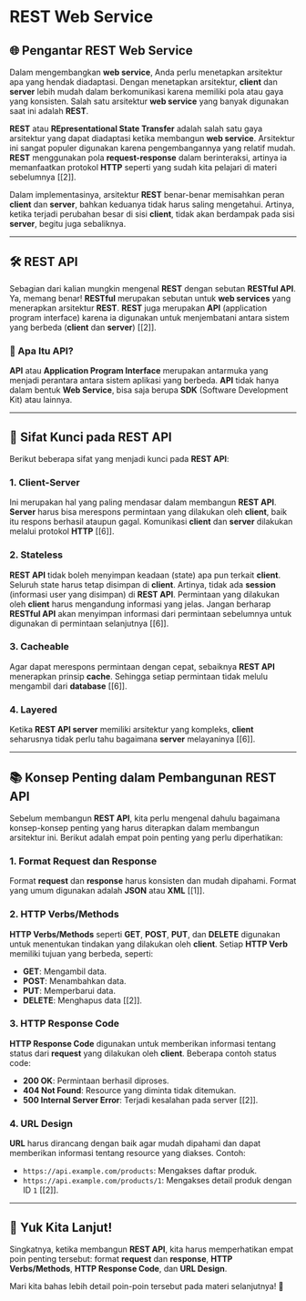 # REST Web Service

## 🌐 Pengantar REST Web Service

Dalam mengembangkan **web service**, Anda perlu menetapkan arsitektur apa yang hendak diadaptasi. Dengan menetapkan arsitektur, **client** dan **server** lebih mudah dalam berkomunikasi karena memiliki pola atau gaya yang konsisten. Salah satu arsitektur **web service** yang banyak digunakan saat ini adalah **REST**.

**REST** atau **REpresentational State Transfer** adalah salah satu gaya arsitektur yang dapat diadaptasi ketika membangun **web service**. Arsitektur ini sangat populer digunakan karena pengembangannya yang relatif mudah. **REST** menggunakan pola **request-response** dalam berinteraksi, artinya ia memanfaatkan protokol **HTTP** seperti yang sudah kita pelajari di materi sebelumnya [[2]].

Dalam implementasinya, arsitektur **REST** benar-benar memisahkan peran **client** dan **server**, bahkan keduanya tidak harus saling mengetahui. Artinya, ketika terjadi perubahan besar di sisi **client**, tidak akan berdampak pada sisi **server**, begitu juga sebaliknya.

---

## 🛠️ REST API

Sebagian dari kalian mungkin mengenal **REST** dengan sebutan **RESTful API**. Ya, memang benar! **RESTful** merupakan sebutan untuk **web services** yang menerapkan arsitektur **REST**. **REST** juga merupakan **API** (application program interface) karena ia digunakan untuk menjembatani antara sistem yang berbeda (**client** dan **server**) [[2]].

### 📘 Apa Itu API?

**API** atau **Application Program Interface** merupakan antarmuka yang menjadi perantara antara sistem aplikasi yang berbeda. **API** tidak hanya dalam bentuk **Web Service**, bisa saja berupa **SDK** (Software Development Kit) atau lainnya.

---

## 📝 Sifat Kunci pada REST API

Berikut beberapa sifat yang menjadi kunci pada **REST API**:

### 1. **Client-Server**
Ini merupakan hal yang paling mendasar dalam membangun **REST API**. **Server** harus bisa merespons permintaan yang dilakukan oleh **client**, baik itu respons berhasil ataupun gagal. Komunikasi **client** dan **server** dilakukan melalui protokol **HTTP** [[6]].

### 2. **Stateless**
**REST API** tidak boleh menyimpan keadaan (state) apa pun terkait **client**. Seluruh state harus tetap disimpan di **client**. Artinya, tidak ada **session** (informasi user yang disimpan) di **REST API**. Permintaan yang dilakukan oleh **client** harus mengandung informasi yang jelas. Jangan berharap **RESTful API** akan menyimpan informasi dari permintaan sebelumnya untuk digunakan di permintaan selanjutnya [[6]].

### 3. **Cacheable**
Agar dapat merespons permintaan dengan cepat, sebaiknya **REST API** menerapkan prinsip **cache**. Sehingga setiap permintaan tidak melulu mengambil dari **database** [[6]].

### 4. **Layered**
Ketika **REST API server** memiliki arsitektur yang kompleks, **client** seharusnya tidak perlu tahu bagaimana **server** melayaninya [[6]].

---

## 📚 Konsep Penting dalam Pembangunan REST API

Sebelum membangun **REST API**, kita perlu mengenal dahulu bagaimana konsep-konsep penting yang harus diterapkan dalam membangun arsitektur ini. Berikut adalah empat poin penting yang perlu diperhatikan:

### 1. **Format Request dan Response**
Format **request** dan **response** harus konsisten dan mudah dipahami. Format yang umum digunakan adalah **JSON** atau **XML** [[1]].

### 2. **HTTP Verbs/Methods**
**HTTP Verbs/Methods** seperti **GET**, **POST**, **PUT**, dan **DELETE** digunakan untuk menentukan tindakan yang dilakukan oleh **client**. Setiap **HTTP Verb** memiliki tujuan yang berbeda, seperti:
- **GET**: Mengambil data.
- **POST**: Menambahkan data.
- **PUT**: Memperbarui data.
- **DELETE**: Menghapus data [[2]].

### 3. **HTTP Response Code**
**HTTP Response Code** digunakan untuk memberikan informasi tentang status dari **request** yang dilakukan oleh **client**. Beberapa contoh status code:
- **200 OK**: Permintaan berhasil diproses.
- **404 Not Found**: Resource yang diminta tidak ditemukan.
- **500 Internal Server Error**: Terjadi kesalahan pada server [[2]].

### 4. **URL Design**
**URL** harus dirancang dengan baik agar mudah dipahami dan dapat memberikan informasi tentang resource yang diakses. Contoh:
- `https://api.example.com/products`: Mengakses daftar produk.
- `https://api.example.com/products/1`: Mengakses detail produk dengan ID `1` [[2]].

---

## 🌟 Yuk Kita Lanjut!

Singkatnya, ketika membangun **REST API**, kita harus memperhatikan empat poin penting tersebut: format **request** dan **response**, **HTTP Verbs/Methods**, **HTTP Response Code**, dan **URL Design**. 

Mari kita bahas lebih detail poin-poin tersebut pada materi selanjutnya! 🚀